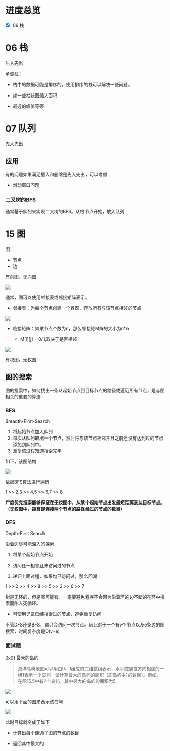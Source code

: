 # 进度总览

- [x] 06 栈



# 06 栈

后入先出

单调栈：

- 栈中的数据可能是排序的，使用排序的栈可以解决一些问题。

- 如一些柱状图最大面积

- 最近的峰值等等

# 07 队列

先入先出

## 应用

有的问题如果满足插入和删除是先入先出，可以考虑

- 滑动窗口问题

### 二叉树的BFS

通常基于队列来实现二叉树的BFS。从根节点开始，放入队列

# 15 图

图：

- 节点
- 边

有向图，无向图

![](read_notes/2024-04-08-22-33-25-image.png)

通常，图可以使用邻接表或邻接矩阵表示。

- 邻接表：为每个节点创建一个容器，存放所有与该节点相邻的节点

![](read_notes/2024-04-08-22-34-02-image.png)

- 临接矩阵：如果节点个数为n，那么邻接矩M阵的大小为n*n
  
  - M[i][j] = 0/1,取决于是否相邻

![](read_notes/2024-04-08-22-34-16-image.png)

有权图，无权图

## 图的搜索

图的搜索中，如何找出一条从起始节点到目标节点的路径或遍历所有节点，是与图相关的重要的算法

### BFS

Breadth-First-Search

1. 将起始节点加入队列
2. 每次从队列取出一个节点，然后将与该节点相邻并且之前还没有达到过的节点添加到队列中。
3. 重复该过程知道搜索完毕

如下，该图结构

![](read_notes/2024-04-08-22-35-14-image.png)

依据BFS算法进行遍历

1 >> 2,3 >> 4,5 >> 6,7 >> 8

**广度优先搜索能够保证在无权图中，从某个起始节点出发最短距离到达目标节点。（无权图中，距离是连接两个节点的路径经过的节点的数目）**

### DFS

Depth-First Search

沿着边尽可能深入的探索

1. 将某个起始节点开始

2. 访问任一相邻且未访问过的节点

3. 递归上面过程，如果均已访问过，那么回溯

1 >> 2 >> 4 >> 8 >> 5 >> 3 >> 6 >> 7

树是无环的，但是图可能有。一定要避免程序不会因为沿着环的边不断的在环中搜索而陷入死循环。

- 可使用记录已经搜索过的节点，避免重复访问

不管DFS还是BFS，都只会访问一次节点。因此对于一个有v个节点以及e条边的图搜索，时间复杂度是O(v+e)

### 面试题

0x01 最大的岛屿

> 海洋岛屿地图可以用由0、1组成的二维数组表示，水平或竖直方向相连的一组1表示一个岛屿，请计算最大的岛屿的面积（即岛屿中1的数目）。例如，在图15.5中有4个岛屿，其中最大的岛屿的面积为5。

![](read_notes/2024-04-08-22-52-02-image.png)

可以用下面的图来表示该岛屿

![](read_notes/2024-04-08-23-07-18-image.png)

此时目标就变成了如下

- 计算出每个连通子图的节点的数目

- 返回其中最大的
